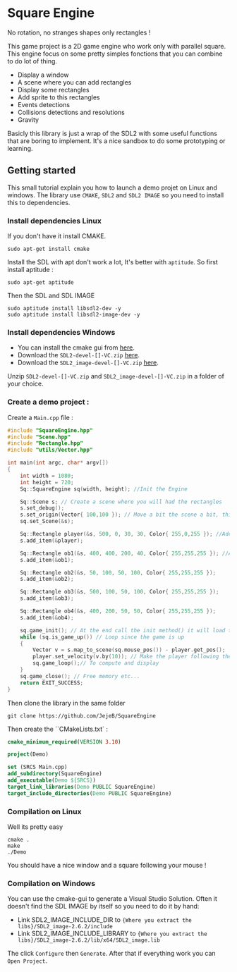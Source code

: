 # Square Engine

No rotation, no stranges shapes only rectangles !

This game project is a 2D game engine who work only with parallel square. 
This engine focus on some pretty simples fonctions that you can combine to do lot of thing.
- Display a window
- A scene where you can add rectangles
- Display some rectangles 
- Add sprite to this rectangles
- Events detections
- Collisions detections and resolutions
- Gravity

Basicly this library is just a wrap of the SDL2 with some useful functions that are boring to implement. 
It's a nice sandbox to do some prototyping or learning.

## Getting started
This small tutorial explain you how to launch a demo projet on Linux and windows. 
The library use `CMAKE`, `SDL2` and `SDL2 IMAGE` so you need to install this to dependencies.

### Install dependencies Linux

If you don't have it install CMAKE.

```
sudo apt-get install cmake
```

Install the SDL with apt don't work a lot, It's better with `aptitude`. So first install aptitude :

```
sudo apt-get aptitude
```

Then the SDL and SDL IMAGE

```
sudo aptitude install libsdl2-dev -y
sudo aptitude install libsdl2-image-dev -y
```

### Install dependencies Windows

- You can install the cmake gui from [here](https://cmake.org/download/).
- Download the `SDL2-devel-[]-VC.zip` [here](https://github.com/libsdl-org/SDL/releases).
- Download the `SDL2_image-devel-[]-VC.zip` [here](https://github.com/libsdl-org/SDL_image/releases).

Unzip `SDL2-devel-[]-VC.zip` and `SDL2_image-devel-[]-VC.zip` in a folder of your choice.

### Create a demo project :

Create a `Main.cpp` file :

``` c++
#include "SquareEngine.hpp"
#include "Scene.hpp"
#include "Rectangle.hpp"
#include "utils/Vector.hpp"

int main(int argc, char* argv[])
{
    int width = 1080;
    int height = 720;
    Sq::SquareEngine sq(width, height); //Init the Engine

    Sq::Scene s; // Create a scene where you will had the rectangles
    s.set_debug();
    s.set_origin(Vector{ 100,100 }); // Move a bit the scene a bit, this can be use to had a camera system
    sq.set_Scene(&s);

    Sq::Rectangle player(&s, 500, 0, 30, 30, Color{ 255,0,255 }); //Add a pink rectangle
    s.add_item(&player);

    Sq::Rectangle ob1(&s, 400, 400, 200, 40, Color{ 255,255,255 }); //And somes obstacles
    s.add_item(&ob1);

    Sq::Rectangle ob2(&s, 50, 100, 50, 100, Color{ 255,255,255 });
    s.add_item(&ob2);

    Sq::Rectangle ob3(&s, 500, 100, 50, 100, Color{ 255,255,255 });
    s.add_item(&ob3);

    Sq::Rectangle ob4(&s, 400, 200, 50, 50, Color{ 255,255,255 });
    s.add_item(&ob4);

    sq.game_init(); // At the end call the init method() it will load the sprites if there are somes
    while (sq.is_game_up()) // Loop since the game is up
    {
        Vector v = s.map_to_scene(sq.mouse_pos()) - player.get_pos();
        player.set_velocity(v.by(10)); // Make the player following the mouse
        sq.game_loop();// To compute and display
    }
    sq.game_close(); // Free memory etc...
    return EXIT_SUCCESS;
}
```

Then clone the library in the same folder

```
git clone https://github.com/JejeB/SquareEngine
```

Then create the ``CMakeLists.txt` :

```cmake
cmake_minimum_required(VERSION 3.10)

project(Demo)

set (SRCS Main.cpp)
add_subdirectory(SquareEngine)
add_executable(Demo ${SRCS})
target_link_libraries(Demo PUBLIC SquareEngine)
target_include_directories(Demo PUBLIC SquareEngine)
```

### Compilation on Linux

Well its pretty easy

```
cmake .
make
./Demo
```

You should have a nice window and a square following your mouse !

### Compilation on Windows

You can use the cmake-gui to generate a Visual Studio Solution. Often it doesn't find the SDL IMAGE by itself so you need to do it by hand:
- Link SDL2_IMAGE_INCLUDE_DIR to `{Where you extract the libs}/SDL2_image-2.6.2/include`
- Link SDL2_IMAGE_INCLUDE_LIBRARY to `{Where you extract the libs}/SDL2_image-2.6.2/lib/x64/SDL2_image.lib`

The click `Configure` then `Generate`. After that if everything work you can `Open Project`. 
